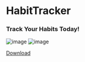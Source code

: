 # HabitTracker
### Track Your Habits Today!

![image](https://github.com/user-attachments/assets/43f708e2-fd5a-4550-b8f8-5dba0a014edc)
![image](https://github.com/user-attachments/assets/09ce5d06-c60a-421f-978f-21097d541539)


[Download](https://github.com/chomphuthip/HT-dist/raw/refs/heads/main/com.companyname.habittracker2.apk)
